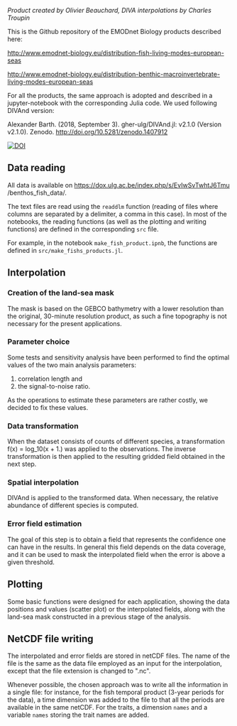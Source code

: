 *Product created by Olivier Beauchard, DIVA interpolations by Charles Troupin*

This is the Github repository of the EMODnet Biology products described here:

http://www.emodnet-biology.eu/distribution-fish-living-modes-european-seas

http://www.emodnet-biology.eu/distribution-benthic-macroinvertebrate-living-modes-european-seas


For all the products, the same approach is adopted and described in a jupyter-notebook with the corresponding Julia code.
We used following DIVAnd version:

Alexander Barth. (2018, September 3). gher-ulg/DIVAnd.jl: v2.1.0 (Version v2.1.0). Zenodo. http://doi.org/10.5281/zenodo.1407912

[![DOI](https://zenodo.org/badge/DOI/10.5281/zenodo.1407912.svg)](https://doi.org/10.5281/zenodo.1407912)

## Data reading

All data is available on https://dox.ulg.ac.be/index.php/s/EvIwSvTwhtJ6Tmu /benthos_fish_data/.

The text files are read using the `readdlm` function (reading of files where columns are separated by a delimiter, a comma in this case).
In most of the notebooks, the reading functions (as well as the plotting and writing functions) are defined in the corresponding `src` file.

For example, in the notebook `make_fish_product.ipnb`, the functions are defined in `src/make_fishs_products.jl`.

## Interpolation

### Creation of the land-sea mask

The mask is based on the GEBCO bathymetry with a lower resolution than the original, 30-minute resolution product, as such a fine topography is not necessary for the present applications. 

### Parameter choice

Some tests and sensitivity analysis have been performed to find the optimal values of the two main analysis parameters:
1. correlation length and 
2. the signal-to-noise ratio.

As the operations to estimate these parameters are rather costly, we decided to fix these values.

### Data transformation

When the dataset consists of counts of different species, a transformation f(x) = log_10(x + 1.) was applied to the observations. The inverse transformation is then applied to the resulting gridded field obtained in the next step.

### Spatial interpolation

DIVAnd is applied to the transformed data. When necessary, the relative abundance of different species is computed. 

### Error field estimation

The goal of this step is to obtain a field that represents the confidence one can have in the results. In general this field depends on the data coverage, and it can be used to mask the interpolated field when the error is above a given threshold.

## Plotting

Some basic functions were designed for each application, showing the data positions and values (scatter plot) or the interpolated fields, along with the land-sea mask constructed in a previous stage of the analysis.

## NetCDF file writing

The interpolated and error fields are stored in netCDF files.
The name of the file is the same as the data file employed as an input for the interpolation, except that the file extension is changed to ".nc".

Whenever possible, the chosen approach was to write all the information in a single file: for instance, for the fish temporal product (3-year periods for the data), a time dimension was added to the file to that all the periods are available in the same netCDF. For the traits, a dimension `names` and a variable `names` storing the trait names are added.
